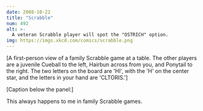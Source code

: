 ```yaml
---
date: 2008-10-22
title: "Scrabble"
num: 492
alt: >-
  A veteran Scrabble player will spot the "OSTRICH" option.
img: https://imgs.xkcd.com/comics/scrabble.png
---
```

[A first-person view of a family Scrabble game at a table. The other players are a juvenile Cueball to the left, Hairbun across from you, and Ponytail to the right. The two letters on the board are 'HI', with the 'H' on the center star, and the letters in your hand are 'CLTORIS.']

[Caption below the panel:]

This always happens to me in family Scrabble games.
